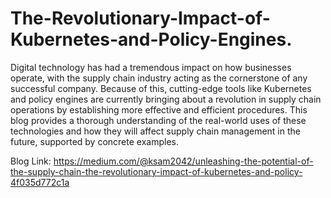 # The-Revolutionary-Impact-of-Kubernetes-and-Policy-Engines.
Digital technology has had a tremendous impact on how businesses operate, with the supply chain industry acting as the cornerstone of any successful company. Because of this, cutting-edge tools like Kubernetes and policy engines are currently bringing about a revolution in supply chain operations by establishing more effective and efficient procedures. This blog provides a thorough understanding of the real-world uses of these technologies and how they will affect supply chain management in the future, supported by concrete examples.
 
 Blog Link: https://medium.com/@ksam2042/unleashing-the-potential-of-the-supply-chain-the-revolutionary-impact-of-kubernetes-and-policy-4f035d772c1a
